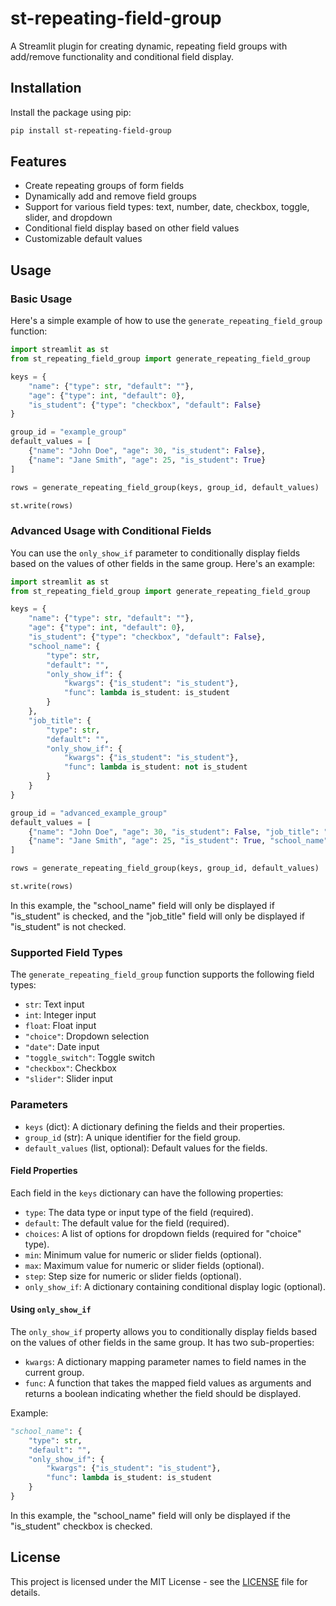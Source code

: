 # st-repeating-field-group

A Streamlit plugin for creating dynamic, repeating field groups with add/remove functionality and conditional field display.

## Installation

Install the package using pip:

```bash
pip install st-repeating-field-group
```

## Features

- Create repeating groups of form fields
- Dynamically add and remove field groups
- Support for various field types: text, number, date, checkbox, toggle, slider, and dropdown
- Conditional field display based on other field values
- Customizable default values

## Usage

### Basic Usage

Here's a simple example of how to use the `generate_repeating_field_group` function:

```python
import streamlit as st
from st_repeating_field_group import generate_repeating_field_group

keys = {
    "name": {"type": str, "default": ""},
    "age": {"type": int, "default": 0},
    "is_student": {"type": "checkbox", "default": False}
}

group_id = "example_group"
default_values = [
    {"name": "John Doe", "age": 30, "is_student": False},
    {"name": "Jane Smith", "age": 25, "is_student": True}
]

rows = generate_repeating_field_group(keys, group_id, default_values)

st.write(rows)
```

### Advanced Usage with Conditional Fields

You can use the `only_show_if` parameter to conditionally display fields based on the values of other fields in the same group. Here's an example:

```python
import streamlit as st
from st_repeating_field_group import generate_repeating_field_group

keys = {
    "name": {"type": str, "default": ""},
    "age": {"type": int, "default": 0},
    "is_student": {"type": "checkbox", "default": False},
    "school_name": {
        "type": str,
        "default": "",
        "only_show_if": {
            "kwargs": {"is_student": "is_student"},
            "func": lambda is_student: is_student
        }
    },
    "job_title": {
        "type": str,
        "default": "",
        "only_show_if": {
            "kwargs": {"is_student": "is_student"},
            "func": lambda is_student: not is_student
        }
    }
}

group_id = "advanced_example_group"
default_values = [
    {"name": "John Doe", "age": 30, "is_student": False, "job_title": "Engineer"},
    {"name": "Jane Smith", "age": 25, "is_student": True, "school_name": "University XYZ"}
]

rows = generate_repeating_field_group(keys, group_id, default_values)

st.write(rows)
```

In this example, the "school_name" field will only be displayed if "is_student" is checked, and the "job_title" field will only be displayed if "is_student" is not checked.

### Supported Field Types

The `generate_repeating_field_group` function supports the following field types:

- `str`: Text input
- `int`: Integer input
- `float`: Float input
- `"choice"`: Dropdown selection
- `"date"`: Date input
- `"toggle_switch"`: Toggle switch
- `"checkbox"`: Checkbox
- `"slider"`: Slider input

### Parameters

- `keys` (dict): A dictionary defining the fields and their properties.
- `group_id` (str): A unique identifier for the field group.
- `default_values` (list, optional): Default values for the fields.

#### Field Properties

Each field in the `keys` dictionary can have the following properties:

- `type`: The data type or input type of the field (required).
- `default`: The default value for the field (required).
- `choices`: A list of options for dropdown fields (required for "choice" type).
- `min`: Minimum value for numeric or slider fields (optional).
- `max`: Maximum value for numeric or slider fields (optional).
- `step`: Step size for numeric or slider fields (optional).
- `only_show_if`: A dictionary containing conditional display logic (optional).

#### Using `only_show_if`

The `only_show_if` property allows you to conditionally display fields based on the values of other fields in the same group. It has two sub-properties:

- `kwargs`: A dictionary mapping parameter names to field names in the current group.
- `func`: A function that takes the mapped field values as arguments and returns a boolean indicating whether the field should be displayed.

Example:

```python
"school_name": {
    "type": str,
    "default": "",
    "only_show_if": {
        "kwargs": {"is_student": "is_student"},
        "func": lambda is_student: is_student
    }
}
```

In this example, the "school_name" field will only be displayed if the "is_student" checkbox is checked.

## License

This project is licensed under the MIT License - see the [LICENSE](LICENSE) file for details. 